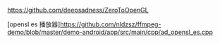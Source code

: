 https://github.com/deepsadness/ZeroToOpenGL

[opensl es 播放器]https://github.com/nldzsz/ffmpeg-demo/blob/master/demo-android/app/src/main/cpp/ad_opensl_es.cpp